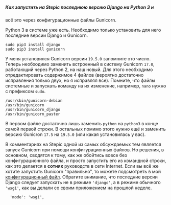 ﻿##### Как запустить на Stepic последнюю версию Django на Python 3 и
всё это через конфигурационные файлы Gunicorn.

Python 3 в системе уже есть. Необходимо только установить для него
последние версии Django и Gunicorn.

```
sudo pip3 install django
sudo pip3 install gunicorn
```

У меня установился Gunicorn версии `19.5.0` запомните это число. Теперь
необходимо заменить встроенный в систему Gunicorn `17.0`, работающий через
Python 2, на наш новый. Для этого необходимо отредактировать содержимое
4 файлов (вероятно достаточно исправления только двух, но я исправлял
все). Помните, что файлы системные и запускать команду на их изменение,
например, `nano` нужно с префиксом `sudo`.


```
/usr/sbin/gunicorn-debian
/usr/bin/gunicorn
/usr/bin/gunicorn_django
/usr/bin/gunicorn_paster
```

В первом файле достаточно лишь заменить `python` на `python3` в конце
самой первой строки.
В остальных помимо этого нужно ещё и заменить версию Gunicron `17.5` на
`19.5.0` (или какая установилась у вас).

В комментариях на Stepic одной из самых обсуждаемых тем является запуск
Gunicorn при помощи конфигурационных файлов. Но решения, в основном,
сводятся к тому, как же обойтись вовсе без конфигурационного файла, и
просто запустить его из командной строки, как это делается в **сотнях**
руководств в сети Internet. Если вы всё же хотите запустить Gunicorn
"правильно", то можете подсмотреть в мой [конфигурационный
файл](web/etc/gunicorn-django.conf). Обратите внимание, что последние
версии Django следует запускать не в режиме `'django'`, а в режиме обычного
`'wsgi'`, как вы делали со своим приложением на прошлой неделе.

```
  'mode': 'wsgi',
```
